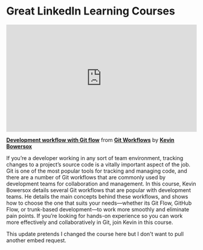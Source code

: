 <h1>Great LinkedIn Learning Courses</h1>

<div style="position:relative;height:0;padding-bottom:56.25%"><iframe width="640" height="360" src="https://www.linkedin.com/learning/embed/git-workflows/development-workflow-with-git-flow?autoplay=false&claim=AQEc8zu6oqm1jQAAAYJFFt41V-cwwz-c_QYuespe_Zp2lgjy1ILbsGU0EOAi0ywKE-RbBbvyvW4eh3rmWoxlmBglRnU2uRZGs06M5eyDCda3nZjy1AGeJlasf9FlO8ODyI8nB2L-1mCWCjrgkqyIN-lMcNUB-F_Wnh65d4hXA-yBfDespKQ2A19kjKpmAuyAT-CePHRuvy1wsbC8iFtojDm62QyO4aFUmCTBUTeWwE9aJd_ZuS5xE8qjtft0QR-PHmS9FGeu-yHkVfmQjZaqvvyohZ1wovYQ22q6N8odqMgStLpI-Z0q87zYhr8YJmpG1-Juk0GPoawzcnoi1zLMY_2VUBv0CKrOMI0IeyR0zQHuGWuxpD1gb6G2YURur2s41dGzq5W39GvgjHLOkbzPG6gyy3xVToMbn7RGD0JX5fRYsdae1DxiT4o_8IoZ-L6U4Skm_xZ-YUpq_af1BgUOXpFH5oOKMw9P_tFoR_4qTg63BJE23WZYMijMnczTNHMzaP1EL8hdjKPlZYUWN9dJ1dPgAdqfDju87QPjW6lGVbYYMx7disMG6cE4FsN06Ah7o8hNUCjBs28xGjKemhTjM21k_DFIBvj6DWy9XdqYuy0ucq7ywJgt9F30ajJ7xxuPWSRxUMwj_dvHXdVZNLF-LgluqpKFlfEIHc2Q9sFwTpaAll-2h4ApyqozUzhKtZJ3Ee74FqBomSYtzew-LCkRrOdBxrwZ2dqFFcMUJ9MI6Xu90XadwBb4gNNe_sFxutKxLqH3YwnDTaUWXG6vJkfUsO5CUlZzDNmgGadaG10GIcndR4eJBnr4VzgYbN6VTjgSiBar0N6aPIg6140jWgZF6-jDQsur5zlEp36oeMd5bFe6ElCQIScoqR63qib_t7ewRO_Uy7aXjSMJ5VCtWIGRjnrTkWUWdqZfIcVlm20aQnAyWRm1_rCnZcvAtmzhR-06dmSCngHoeLAao4QCDOr0vDQ9_vI33aTVss7S5cuaLZRqiI0vnpiRMtbjT6D0hNjgM-ODyinK-DXrbONdmEHNoZ-lTAaEWeyw7zr8YDV80-504vZAFRR2lGQnYjUDE6YKyX_sXlHdahCW-elJi8me9bSmqNGce4l8uOCYi6POtA1o2n7IMGkKX10lcvpgFJhREHmUdnc5BbfyQggM3mt5rDDUVPc4-6XAncVmBdezeXOu2cLk1w&lipi=urn%3Ali%3Apage%3Ad_learning_content%3BNsLk76k0SZOZAsfhhdg0eQ%3D%3D&licu" mozallowfullscreen="true" webkitallowfullscreen="true" allowfullscreen="true" frameborder="0" style="position:absolute;width:100%;height:100%;left:0"></iframe></div><p><strong><a href="https://www.linkedin.com/learning/git-workflows/development-workflow-with-git-flow?trk=embed_lil">Development workflow with Git flow</a></strong> from <strong><a href="https://www.linkedin.com/learning/git-workflows?trk=embed_lil">Git Workflows</a></strong> by <strong><a href="https://www.linkedin.com/learning/instructors/kevin-bowersox?trk=embed_lil">Kevin Bowersox</a></strong></p>

If you’re a developer working in any sort of team environment, tracking changes to a project’s source code is a vitally important aspect of the job. Git is one of the most popular tools for tracking and managing code, and there are a number of Git workflows that are commonly used by development teams for collaboration and management. In this course, Kevin Bowersox details several Git workflows that are popular with development teams. He details the main concepts behind these workflows, and shows how to choose the one that suits your needs—whether its Git Flow, GitHub Flow, or trunk-based development—to work more smoothly and eliminate pain points. If you’re looking for hands-on experience so you can work more effectively and collaboratively in Git, join Kevin in this course.

This update pretends I changed the course here but I don't want to pull another embed request.
